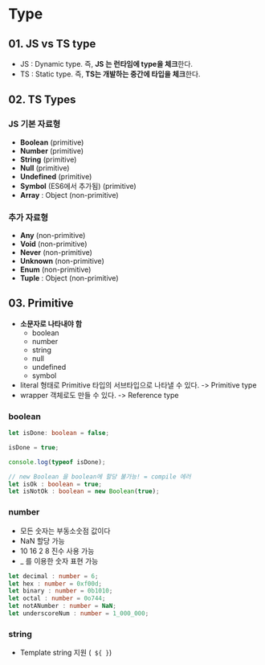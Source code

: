 # Type

## 01. JS vs TS type

- JS : Dynamic type. 즉, **JS 는 런타임에 type을 체크**한다.
- TS : Static type. 즉, **TS는 개발하는 중간에 타입을 체크**한다.

## 02. TS Types

### JS 기본 자료형

- **Boolean** (primitive)
- **Number** (primitive)
- **String** (primitive)
- **Null** (primitive)
- **Undefined** (primitive)
- **Symbol** (ES6에서 추가됨) (primitive)
- **Array** : Object (non-primitive)

### 추가 자료형

- **Any** (non-primitive)
- **Void** (non-primitive)
- **Never** (non-primitive)
- **Unknown** (non-primitive)
- **Enum** (non-primitive)
- **Tuple** : Object (non-primitive)

## 03. Primitive

- **소문자로 나타내야 함**
  - boolean
  - number
  - string
  - null
  - undefined
  - symbol
- literal 형태로 Primitive 타입의 서브타입으로 나타낼 수 있다. -> Primitive type
- wrapper 객체로도 만들 수 있다. -> Reference type

### boolean

```ts
let isDone: boolean = false;

isDone = true;

console.log(typeof isDone);

// new Boolean 을 boolean에 할당 불가능! = compile 에러
let isOk : boolean = true;
let isNotOk : boolean = new Boolean(true);
```

### number

- 모든 숫자는 부동소숫점 값이다
- NaN 할당 가능
- 10 16 2 8 진수 사용 가능
- _ 를 이용한 숫자 표현 가능

```ts
let decimal : number = 6;
let hex : number = 0xf00d;
let binary : number = 0b1010;
let octal : number = 0o744;
let notANumber : number = NaN;
let underscoreNum : number = 1_000_000; 
```

### string

- Template string 지원 (` ${ }`)

